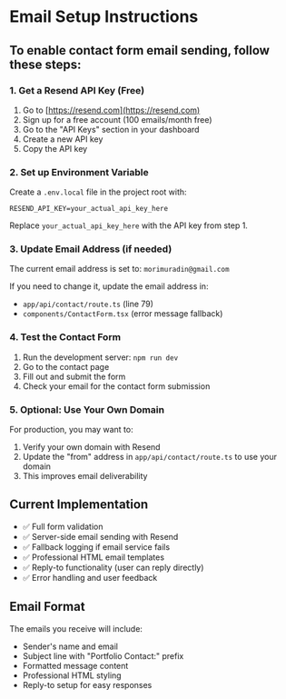 # Email Setup Instructions

## To enable contact form email sending, follow these steps:

### 1. Get a Resend API Key (Free)

1. Go to [https://resend.com](https://resend.com)
2. Sign up for a free account (100 emails/month free)
3. Go to the "API Keys" section in your dashboard
4. Create a new API key
5. Copy the API key

### 2. Set up Environment Variable

Create a `.env.local` file in the project root with:

```
RESEND_API_KEY=your_actual_api_key_here
```

Replace `your_actual_api_key_here` with the API key from step 1.

### 3. Update Email Address (if needed)

The current email address is set to: `morimuradin@gmail.com`

If you need to change it, update the email address in:

- `app/api/contact/route.ts` (line 79)
- `components/ContactForm.tsx` (error message fallback)

### 4. Test the Contact Form

1. Run the development server: `npm run dev`
2. Go to the contact page
3. Fill out and submit the form
4. Check your email for the contact form submission

### 5. Optional: Use Your Own Domain

For production, you may want to:

1. Verify your own domain with Resend
2. Update the "from" address in `app/api/contact/route.ts` to use your domain
3. This improves email deliverability

## Current Implementation

- ✅ Full form validation
- ✅ Server-side email sending with Resend
- ✅ Fallback logging if email service fails
- ✅ Professional HTML email templates
- ✅ Reply-to functionality (user can reply directly)
- ✅ Error handling and user feedback

## Email Format

The emails you receive will include:

- Sender's name and email
- Subject line with "Portfolio Contact:" prefix
- Formatted message content
- Professional HTML styling
- Reply-to setup for easy responses

